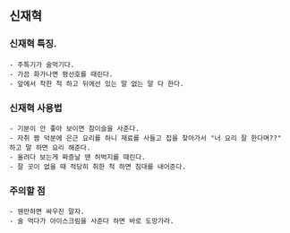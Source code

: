 
## 신재혁

### 신재혁 특징.
	- 주특기가 술먹기다.
	- 가끔 화가나면 평선호를 때린다.
	- 앞에서 착한 척 하고 뒤에선 있는 말 없는 말 다 한다.
	
### 신재혁 사용법
	- 기분이 안 좋아 보이면 참이슬을 사준다.
	- 자취 짬 덕분에 은근 요리를 하니 재료를 사들고 집을 찾아가서 "너 요리 잘 한다며??" 하고 말 하면 요리 해준다.
	- 올려다 보는게 짜증날 땐 허벅지를 때린다.
	- 잘 곳이 없을 때 적당히 취한 척 하면 침대를 내어준다.

### 주의할 점
	- 웬만하면 싸우진 말자.
	- 술 먹다가 아이스크림을 사준다 하면 바로 도망가라.
